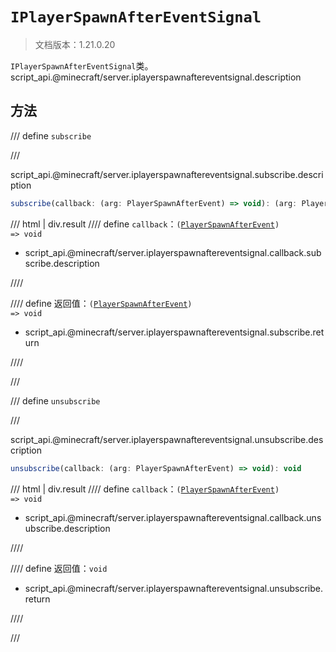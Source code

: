 # `IPlayerSpawnAfterEventSignal`

> 文档版本：1.21.0.20

`IPlayerSpawnAfterEventSignal`类。script_api.@minecraft/server.iplayerspawnaftereventsignal.description

## 方法

/// define
`subscribe`


///

script_api.@minecraft/server.iplayerspawnaftereventsignal.subscribe.description

```js
subscribe(callback: (arg: PlayerSpawnAfterEvent) => void): (arg: PlayerSpawnAfterEvent) => void
```

/// html | div.result
//// define
`callback`：<code>(<a href="../playerspawnafterevent/">PlayerSpawnAfterEvent</a>) =&gt; void</code>

- script_api.@minecraft/server.iplayerspawnaftereventsignal.callback.subscribe.description


////

//// define
返回值：<code>(<a href="../playerspawnafterevent/">PlayerSpawnAfterEvent</a>) =&gt; void</code>

- script_api.@minecraft/server.iplayerspawnaftereventsignal.subscribe.return


////

///


/// define
`unsubscribe`


///

script_api.@minecraft/server.iplayerspawnaftereventsignal.unsubscribe.description

```js
unsubscribe(callback: (arg: PlayerSpawnAfterEvent) => void): void
```

/// html | div.result
//// define
`callback`：<code>(<a href="../playerspawnafterevent/">PlayerSpawnAfterEvent</a>) =&gt; void</code>

- script_api.@minecraft/server.iplayerspawnaftereventsignal.callback.unsubscribe.description


////

//// define
返回值：`void`

- script_api.@minecraft/server.iplayerspawnaftereventsignal.unsubscribe.return


////

///

